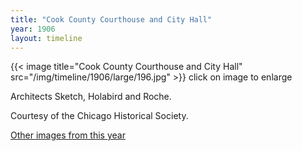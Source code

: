 ```yaml
---
title: "Cook County Courthouse and City Hall"
year: 1906
layout: timeline
---
```


{{< image title="Cook County Courthouse and City Hall" src="/img/timeline/1906/large/196.jpg" >}}
click on image to enlarge

Architects Sketch, Holabird and Roche. 

Courtesy of the Chicago Historical Society.  

[Other images from this year](/historical/timeline/1906)